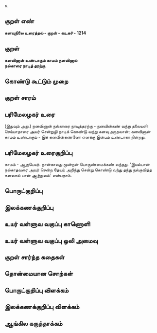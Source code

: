 உ

## குறள் எண் 

**கனவுநிலை உரைத்தல் - குறள் - கஉக௪ - 1214**

## குறள் 

**கனவினான் உண்டாகும் காமம் நனவினால்  
நல்காரை நாடித் தரற்கு.** 

## கொண்டு கூட்டும் முறை


## குறள் சாரம் 


## பரிமேலழகர் உரை

(இதுவும் அது.) நனவினான் நல்காரை நாடித்தரற்கு - நனவின்கண் வந்து தலையளி செய்யாதாரை அவர் சென்றுழி நாடிக் கொண்டு வந்து கனவு தருதலான்; கனவினான் காமம் உண்டாகும் - இக் கனவின்கண்ணே எனக்கு இன்பம் உண்டாகா நின்றது.

## பரிமேலழகர் உரைகுறிப்பு   

காமம் - ஆகுபெயர். நான்காவது மூன்றன் பொருண்மைக்கண் வந்தது. 'இயல்பான் நல்காதவரை அவர் சென்ற தேயம் அறிந்து சென்று கொண்டு வந்து தந்து நல்குவித்த கனவால் யான் ஆற்றுவல்' என்பதாம்.

## பொருட்குறிப்பு 


## இலக்கணக்குறிப்பு  


## உயர் வள்ளுவ வகுப்பு காணொளி


## உயர் வள்ளுவ வகுப்பு ஒலி அமைவு 

 
## குறள் சார்ந்த கதைகள் 


## தொன்மையான சொற்கள்


## பொருட்குறிப்பு விளக்கம்


## இலக்கணக்குறிப்பு விளக்கம்


## ஆங்கில கருத்தாக்கம் 



